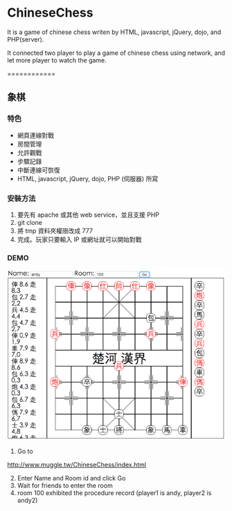 ChineseChess
============

It is a game of chinese chess writen by HTML, javascript, jQuery, dojo, and PHP(server).

It connected two player to play a game of chinese chess using network, and let more player to watch the game.

============

## 象棋

### 特色

- 網頁連線對戰
- 房間管理
- 允許觀戰
- 步驟記錄
- 中斷連線可恢復
- HTML, javascript, jQuery, dojo, PHP (伺服器) 所寫

### 安裝方法

1. 要先有 apache 或其他 web service，並且支援 PHP
2. git clone
3. 將 tmp 資料夾權限改成 777
4. 完成。玩家只要輸入 IP 或網址就可以開始對戰

### DEMO

![alt tag](https://raw.githubusercontent.com/poi5305/ChineseChess/master/snapshot.png)

1. Go to

  http://www.muggle.tw/ChineseChess/index.html

2. Enter Name and Room id and click Go
3. Wait for friends to enter the room
4. room 100 exhibited the procedure record (player1 is andy, player2 is andy2)
